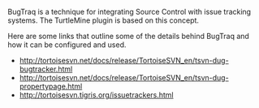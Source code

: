 BugTraq is a technique for integrating Source Control with issue tracking systems. The TurtleMine plugin is based on this concept.Here are some links that outline some of the details behind BugTraq and how it can be configured and used.  * http://tortoisesvn.net/docs/release/TortoiseSVN_en/tsvn-dug-bugtracker.html  * http://tortoisesvn.net/docs/release/TortoiseSVN_en/tsvn-dug-propertypage.html  * http://tortoisesvn.tigris.org/issuetrackers.html